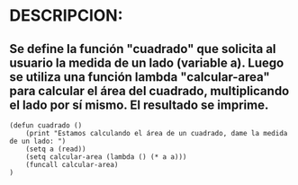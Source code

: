 # DESCRIPCION:
## Se define la función "cuadrado" que solicita al usuario la medida de un lado (variable a). Luego se utiliza una función lambda "calcular-area" para calcular el área del cuadrado, multiplicando el lado por sí mismo. El resultado se imprime.
~~~
(defun cuadrado ()
	(print "Estamos calculando el área de un cuadrado, dame la medida de un lado: ")
	(setq a (read))
	(setq calcular-area (lambda () (* a a)))
	(funcall calcular-area)
)
~~~
